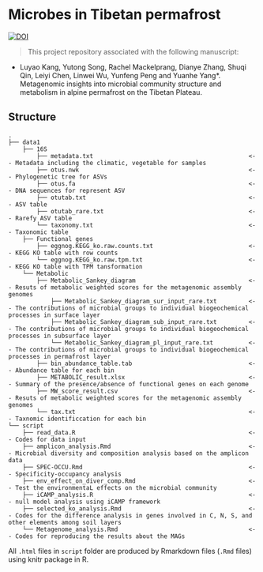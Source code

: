 # Microbes in Tibetan permafrost
[![DOI](https://zenodo.org/badge/642855012.svg)](https://zenodo.org/doi/10.5281/zenodo.11498006)

> This project repository associated with the following manuscript:

* Luyao Kang, Yutong Song, Rachel Mackelprang, Dianye Zhang, Shuqi Qin, Leiyi Chen, Linwei Wu, Yunfeng Peng and Yuanhe Yang*. Metagenomic insights into microbial community structure and metabolism in alpine permafrost on the Tibetan Plateau.


## Structure
```
.
├── data1
    ├── 16S
        ├── metadata.txt                                            <-- Metadata including the climatic, vegetable for samples
        ├── otus.nwk                                                <-- Phylogenetic tree for ASVs
        ├── otus.fa                                                 <-- DNA sequences for represent ASV
        ├── otutab.txt                                              <-- ASV table
        ├── otutab_rare.txt                                         <-- Rarefy ASV table
        └── taxonomy.txt                                            <-- Taxonomic table
    ├── Functional genes
        ├── eggnog.KEGG_ko.raw.counts.txt                           <-- KEGG KO table with row counts
        └── eggnog.KEGG_ko.raw.tpm.txt                              <-- KEGG KO table with TPM tansformation
    └── Metabolic
        ├── Metabolic_Sankey_diagram                                <-- Resuts of metabolic weighted scores for the metagenomic assembly genomes 
            ├── Metabolic_Sankey_diagram_sur_input_rare.txt         <-- The contributions of microbial groups to individual biogeochemical processes in surface layer
            ├── Metabolic_Sankey_diagram_sub_input_rare.txt         <-- The contributions of microbial groups to individual biogeochemical processes in subsurface layer
            └── Metabolic_Sankey_diagram_pl_input_rare.txt          <-- The contributions of microbial groups to individual biogeochemical processes in permafrost layer 
        ├── bin_abundance_table.tab                                 <-- Abundance table for each bin
        ├── METABOLIC_result.xlsx                                   <-- Summary of the presence/absence of functional genes on each genome
        ├── MW_score_result.csv                                     <-- Resuts of metabolic weighted scores for the metagenomic assembly genomes
        └── tax.txt                                                 <-- Taxnomic identificcation for each bin
└── script
    ├── read_data.R                                                 <-- Codes for data input
    ├── amplicon_analysis.Rmd                                       <-- Microbial diversity and composition analysis based on the amplicon data
    ├── SPEC-OCCU.Rmd                                               <-- Specificity-occupancy analysis
    ├── env_effect_on_diver_comp.Rmd                                <-- Test the environmentaL effects on the microbial community
    ├── iCAMP_analysis.R                                            <-- null model analysis using iCAMP framework
    ├── selected_ko_analysis.Rmd                                    <-- Codes for the difference analysis in genes involved in C, N, S, and other elements among soil layers
    └── Metagenome_analysis.Rmd                                     <-- Codes for reproducing the results about the MAGs
```
All `.html` files in `script` folder are produced by Rmarkdown files (`.Rmd` files) using knitr package in R.
